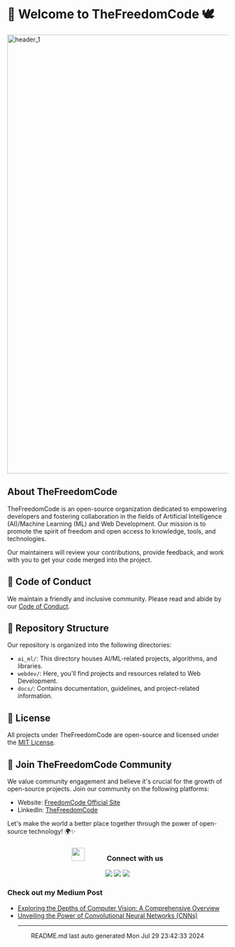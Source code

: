 # 🚀 Welcome to TheFreedomCode 🕊️
<img width="1000" alt="header_1" src="https://user-images.githubusercontent.com/83024561/218009707-54421c29-0e99-440d-8c77-09468d75a7ab.png">




## About TheFreedomCode

TheFreedomCode is an open-source organization dedicated to empowering developers and fostering collaboration in the fields of Artificial Intelligence (AI)/Machine Learning (ML) and Web Development. Our mission is to promote the spirit of freedom and open access to knowledge, tools, and technologies.

Our maintainers will review your contributions, provide feedback, and work with you to get your code merged into the project.

## 📜 Code of Conduct

We maintain a friendly and inclusive community. Please read and abide by our [Code of Conduct](CODE_OF_CONDUCT.md).

## 📂 Repository Structure

Our repository is organized into the following directories:

- `ai_ml/`: This directory houses AI/ML-related projects, algorithms, and libraries.
- `webdev/`: Here, you'll find projects and resources related to Web Development.
- `docs/`: Contains documentation, guidelines, and project-related information.

## 📝 License

All projects under TheFreedomCode are open-source and licensed under the [MIT License](LICENSE).

## 🌟 Join TheFreedomCode Community

We value community engagement and believe it's crucial for the growth of open-source projects. Join our community on the following platforms:

- Website: [FreedomCode Official Site](https://thefreedomcodes.github.io/FreedomCodeSite/)
- LinkedIn: [TheFreedomCode](https://www.linkedin.com/company/thefreedomcode)

Let's make the world a better place together through the power of open-source technology! 🌍✨

<h3 align="center" > <img src="https://media.giphy.com/media/iY8CRBdQXODJSCERIr/giphy.gif" width="30" height="30" style="margin-right: 50px;">Connect with us </h3>

<p align="center">
  <a href="freedomcode12@gmail.com"><img src="https://img.shields.io/badge/gmail-%23D14836.svg?&style=for-the-badge&logo=gmail&logoColor=white" /></a>
  <a href="https://github.com/TheFreedomCode"><img src="https://img.shields.io/badge/GitHub-100000?style=for-the-badge&logo=github&logoColor=white" /></a>
<a href="https://medium.com/@freedomcode12"><img src="https://img.shields.io/badge/Medium-12100E?style=for-the-badge&logo=medium&logoColor=white" /></a>


<br>

### Check out my Medium Post
 - [Exploring the Depths of Computer Vision: A Comprehensive Overview](https://medium.com/@freedomcode12/exploring-the-depths-of-computer-vision-a-comprehensive-overview-40dfaa749c99?source=rss-e5692d3a7993------2)
 - [Unveiling the Power of Convolutional Neural Networks (CNNs)](https://medium.com/@freedomcode12/unveiling-the-power-of-convolutional-neural-networks-cnns-1754fd7bd2de?source=rss-e5692d3a7993------2)<hr>
<div align="center">
README.md last auto generated Mon Jul 29 23:42:33 2024
<br>
</div>
